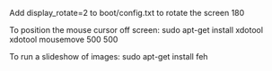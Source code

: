 Add display_rotate=2 to boot/config.txt to rotate the screen 180

To position the mouse cursor off screen:
sudo apt-get install xdotool
xdotool mousemove 500 500

To run a slideshow of images:
sudo apt-get install feh
